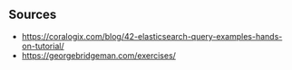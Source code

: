 ## Sources
- https://coralogix.com/blog/42-elasticsearch-query-examples-hands-on-tutorial/
- https://georgebridgeman.com/exercises/